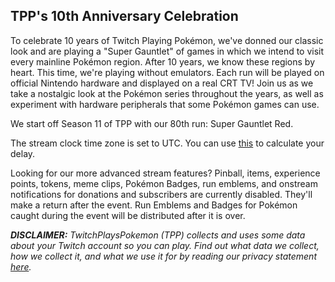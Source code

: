 ## TPP's 10th Anniversary Celebration

To celebrate 10 years of Twitch Playing Pokémon, we've donned our classic look and are playing a "Super Gauntlet" of games in which we intend to visit every mainline Pokémon region. After 10 years, we know these regions by heart. This time, we're playing without emulators. Each run will be played on official Nintendo hardware and displayed on a real CRT TV! Join us as we take a nostalgic look at the Pokémon series throughout the years, as well as experiment with hardware peripherals that some Pokémon games can use.

We start off Season 11 of TPP with our 80th run: Super Gauntlet Red.

The stream clock time zone is set to UTC. You can use [this](https://time.is/UTC) to calculate your delay.

Looking for our more advanced stream features? Pinball, items, experience points, tokens, meme clips, Pokémon Badges, run emblems, and onstream notifications for donations and subscribers are currently disabled. They'll make a return after the event. Run Emblems and Badges for Pokémon caught during the event will be distributed after it is over.

***DISCLAIMER:*** *TwitchPlaysPokemon (TPP) collects and uses some data about your Twitch account so you can play. Find out what data we collect, how we collect it, and what we use it for by reading our privacy statement [here](https://github.com/TwitchPlaysPokemon/tpp-streamdocs/blob/master/privacy/privacy-statement.md).*
